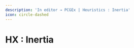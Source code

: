 ```yaml
---
description: 'In editor → PCGEx | Heuristics : Inertia'
icon: circle-dashed
---
```


# HX : Inertia

